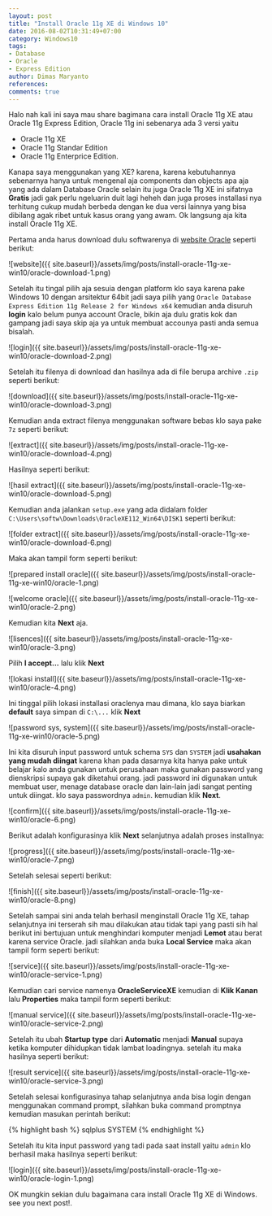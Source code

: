 ```yaml
---
layout: post
title: "Install Oracle 11g XE di Windows 10"
date: 2016-08-02T10:31:49+07:00
category: Windows10
tags: 
- Database
- Oracle
- Express Edition
author: Dimas Maryanto
references:
comments: true
---
```


Halo nah kali ini saya mau share bagimana cara install Oracle 11g XE atau Oracle 11g Express Edition, Oracle 11g ini sebenarya ada 3 versi yaitu

* Oracle 11g XE
* Oracle 11g Standar Edition
* Oracle 11g Enterprice Edition.

Kanapa saya menggunakan yang XE? karena, karena kebutuhannya sebenarnya hanya untuk mengenal aja components dan objects apa aja yang ada dalam Database Oracle selain itu juga Oracle 11g XE ini sifatnya **Gratis** jadi gak perlu ngeluarin duit lagi heheh dan juga proses installasi nya terhitung cukup mudah berbeda dengan ke dua versi lainnya yang bisa dibilang agak ribet untuk kasus orang yang awam. Ok langsung aja kita install Oracle 11g XE.

<!--more-->

Pertama anda harus download dulu softwarenya di [website Oracle](http://www.oracle.com/technetwork/database/database-technologies/express-edition/downloads/index.html) seperti berikut:

![website]({{ site.baseurl}}/assets/img/posts/install-oracle-11g-xe-win10/oracle-download-1.png)

Setelah itu tingal pilih aja sesuia dengan platform klo saya karena pake Windows 10 dengan arsitektur 64bit jadi saya pilih yang ```Oracle Database Express Edition 11g Release 2 for Windows x64``` kemudian anda disuruh **login** kalo belum punya account Oracle, bikin aja dulu gratis kok dan gampang jadi saya skip aja ya untuk membuat accounya pasti anda semua bisalah.

![login]({{ site.baseurl}}/assets/img/posts/install-oracle-11g-xe-win10/oracle-download-2.png)

Setelah itu filenya di download dan hasilnya ada di file berupa archive ```.zip``` seperti berikut:

![download]({{ site.baseurl}}/assets/img/posts/install-oracle-11g-xe-win10/oracle-download-3.png)

Kemudian anda extract filenya menggunakan software bebas klo saya pake ```7z``` seperti berikut:

![extract]({{ site.baseurl}}/assets/img/posts/install-oracle-11g-xe-win10/oracle-download-4.png)

Hasilnya seperti berikut:

![hasil extract]({{ site.baseurl}}/assets/img/posts/install-oracle-11g-xe-win10/oracle-download-5.png)

Kemudian anda jalankan ```setup.exe``` yang ada didalam folder ```C:\Users\softw\Downloads\OracleXE112_Win64\DISK1``` seperti berikut:

![folder extract]({{ site.baseurl}}/assets/img/posts/install-oracle-11g-xe-win10/oracle-download-6.png)

Maka akan tampil form seperti berikut:

![prepared install oracle]({{ site.baseurl}}/assets/img/posts/install-oracle-11g-xe-win10/oracle-1.png)

![welcome oracle]({{ site.baseurl}}/assets/img/posts/install-oracle-11g-xe-win10/oracle-2.png)

Kemudian kita **Next** aja.

![lisences]({{ site.baseurl}}/assets/img/posts/install-oracle-11g-xe-win10/oracle-3.png)

Pilih **I accept...** lalu klik **Next**

![lokasi install]({{ site.baseurl}}/assets/img/posts/install-oracle-11g-xe-win10/oracle-4.png)

Ini tinggal pilih lokasi installasi oraclenya mau dimana, klo saya biarkan **default** saya simpan di ```C:\...``` klik **Next**

![password sys, system]({{ site.baseurl}}/assets/img/posts/install-oracle-11g-xe-win10/oracle-5.png)

Ini kita disuruh input password untuk schema ```SYS``` dan ```SYSTEM``` jadi **usahakan yang mudah diingat** karena khan pada dasarnya kita hanya pake untuk belajar kalo anda gunakan untuk perusahaan maka gunakan password yang dienskripsi supaya gak diketahui orang. jadi password ini digunakan untuk membuat user, menage database oracle dan lain-lain jadi sangat penting untuk diingat. klo saya passwordnya ```admin```. kemudian klik **Next**.

![confirm]({{ site.baseurl}}/assets/img/posts/install-oracle-11g-xe-win10/oracle-6.png)

Berikut adalah konfigurasinya klik **Next** selanjutnya adalah proses installnya:

![progress]({{ site.baseurl}}/assets/img/posts/install-oracle-11g-xe-win10/oracle-7.png)

Setelah selesai seperti berikut:

![finish]({{ site.baseurl}}/assets/img/posts/install-oracle-11g-xe-win10/oracle-8.png)

Setelah sampai sini anda telah berhasil menginstall Oracle 11g XE, tahap selanjutnya ini terserah sih mau dilakukan atau tidak tapi yang pasti sih hal berikut ini bertujuan untuk menghindari komputer menjadi **Lemot** atau berat karena service Oracle. jadi silahkan anda buka **Local Service** maka akan tampil form seperti berikut:

![service]({{ site.baseurl}}/assets/img/posts/install-oracle-11g-xe-win10/oracle-service-1.png)

Kemudian cari service namenya **OracleServiceXE** kemudian di **Klik Kanan** lalu **Properties** maka tampil form seperti berikut:

![manual service]({{ site.baseurl}}/assets/img/posts/install-oracle-11g-xe-win10/oracle-service-2.png)

Setelah itu ubah **Startup type** dari **Automatic** menjadi **Manual** supaya ketika komputer dihidupkan tidak lambat loadingnya. setelah itu maka hasilnya seperti berikut:

![result service]({{ site.baseurl}}/assets/img/posts/install-oracle-11g-xe-win10/oracle-service-3.png)

Setelah selesai konfigurasinya tahap selanjutnya anda bisa login dengan menggunakan command prompt, silahkan buka command promptnya kemudian masukan perintah berikut:

{% highlight bash %}
sqlplus SYSTEM
{% endhighlight %}

Setelah itu kita input password yang tadi pada saat install yaitu ```admin``` klo berhasil maka hasilnya seperti berikut:

![login]({{ site.baseurl}}/assets/img/posts/install-oracle-11g-xe-win10/oracle-login-1.png)

OK mungkin sekian dulu bagaimana cara install Oracle 11g XE di Windows. see you next post!.
